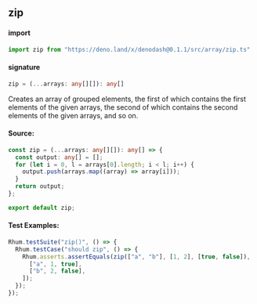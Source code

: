 
## zip

#### import
```typescript
import zip from "https://deno.land/x/denodash@0.1.1/src/array/zip.ts"
```

#### signature
```typescript
zip = (...arrays: any[][]): any[]
```

Creates an array of grouped elements, the first of which contains the first elements of the given arrays, the second of which contains the second elements of the given arrays, and so on.

#### Source:

```typescript
const zip = (...arrays: any[][]): any[] => {
  const output: any[] = [];
  for (let i = 0, l = arrays[0].length; i < l; i++) {
    output.push(arrays.map((array) => array[i]));
  }
  return output;
};

export default zip;

```

#### Test Examples: 

```typescript
Rhum.testSuite("zip()", () => {
  Rhum.testCase("should zip", () => {
    Rhum.asserts.assertEquals(zip(["a", "b"], [1, 2], [true, false]), [
      ["a", 1, true],
      ["b", 2, false],
    ]);
  });
});
```

  